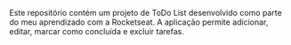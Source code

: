 Este repositório contém um projeto de ToDo List desenvolvido como parte do meu aprendizado com a Rocketseat. A aplicação permite adicionar, editar, marcar como concluída e excluir tarefas.

